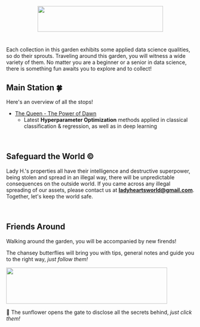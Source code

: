 <p align="center">
<img src="https://github.com/lady-h-world/My_Garden/blob/main/images/tour_guide_title.png" width="336" height="69" />
</p>

#

Each collection in this garden exhibits some applied data science qualities, so do their sprouts. Traveling around this garden, you will witness a wide variety of them. No matter you are a beginner or a senior in data science, there is something fun awaits you to explore and to collect!

## Main Station 🍀

Here's an overview of all the stops!

* [The Queen - The Power of Dawn][1]
  * Latest <b>Hyperparameter Optimization</b> methods applied in classical classification & regression, as well as in deep learning

<p>&nbsp;</p>

## Safeguard the World ©
Lady H.'s properties all have their intelligence and destructive superpower, being stolen and spread in an illegal way, there will be unpredictable consequences on the outside world. If you came across any illegal spreading of our assets, please contact us at <b>ladyheartsworld@gmail.com</b>. Together, let's keep the world safe.

<p>&nbsp;</p>

## Friends Around
Walking around the garden, you will be accompanied by new firends!

The chansey butterflies will bring you with tips, general notes and guide you to the right way, <i>just follow them!</i>

<p align="left">
<img src="https://github.com/lady-h-world/My_Garden/blob/main/images/notes/follow_us_note.png" width="431" height="97" />
</p>

🌻 The sunflower opens the gate to disclose all the secrets behind, <i>just click them!</i>


[1]:https://github.com/lady-h-world/My_Garden/blob/main/reading_pages/the_queen.md
